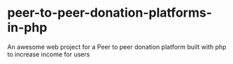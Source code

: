 # peer-to-peer-donation-platforms-in-php
An awesome web project for a Peer to peer donation platform built with php to increase income for users
